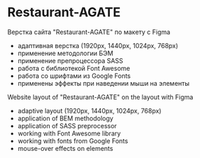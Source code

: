 # Restaurant-AGATE
Верстка сайта "Restaurant-AGATE" по макету с Figma

- адаптивная верстка (1920рх, 1440рх, 1024рх, 768рх)
- применение методологии БЭМ
- применение препроцессора SASS
- работа с библиотекой Font Awesome
- работа со шрифтами из Google Fonts
- применены эффекты при наведении мыши на элементы

Website layout of "Restaurant-AGATE" on the layout with Figma

- adaptive layout (1920px, 1440px, 1024px, 768px)
- application of BEM methodology
- application of SASS preprocessor
- working with Font Awesome library
- working with fonts from Google Fonts
- mouse-over effects on elements
